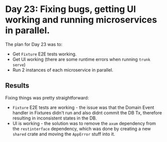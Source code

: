 # Day 23: Fixing bugs, getting UI working and running microservices in parallel.

The plan for Day 23 was to:

- Get `Fixture` E2E tests working.
- Get UI working (there are some runtime errors  when running `trunk serve`)
- Run 2 instances of each microservice in parallel.

## Results

Fixing things was pretty straightforward:

- `Fixture` E2E tests are working - the issue was that the Domain Event handler in Fixtures didn't run and also didnt commit the DB Tx, therefore resulting in inconsistent states in the DB.
- UI is working - the solution was to remove the `axum` dependency from the `restinterface` dependency, which was done by creating a new `shared` crate and moving the `AppError` stuff into it.

